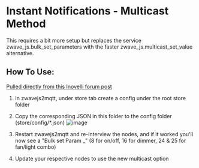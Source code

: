 # Instant Notifications - Multicast Method
This requires a bit more setup but replaces the service zwave_js.bulk_set_parameters with the faster zwave_js.multicast_set_value alternative.

## How To Use:

[Pulled directly from this Inovelli forum post](https://community.inovelli.com/t/instant-notifications-all-switches-using-multicast-on-ha/9077/29)

1. In zwavejs2mqtt, under store tab create a config under the root store folder

2. Copy the corresponding JSON in this folder to the config folder (store/config/*.json)
![image](https://community.inovelli.com/uploads/default/original/2X/d/db4293b422a6744f0b68873280cf99eaeb0681fb.png)

3. Restart zwavejs2mqtt and re-interview the nodes, and if it worked you'll now see a "Bulk set Param _" (8 for on/off, 16 for dimmer, 24 & 25 for fan/light combo)

4. Update your respective nodes to use the new multicast option